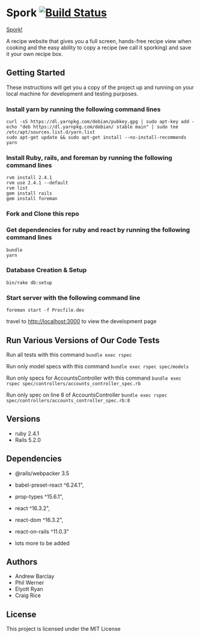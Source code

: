 # Spork [![Build Status](https://travis-ci.org/thelornenelson/zen-spork.svg?branch=master)](https://travis-ci.org/thelornenelson/zen-spork)

[Spork!](https://damp-cove-57304.herokuapp.com/)

A recipe website that gives you a full screen, hands-free recipe view when cooking and the easy ability to copy a recipe (we call it sporking) and save it your own recipe box.

## Getting Started
These instructions will get you a copy of the project up and running on your local machine for development and testing purposes.

### Install yarn by running the following command lines

```curl -sS https://dl.yarnpkg.com/debian/pubkey.gpg | sudo apt-key add -```  
```echo "deb https://dl.yarnpkg.com/debian/ stable main" | sudo tee /etc/apt/sources.list.d/yarn.list```  
```sudo apt-get update && sudo apt-get install --no-install-recommends yarn```  

### Install Ruby, rails, and foreman by running the following command lines

```rvm install 2.4.1 ```  
```rvm use 2.4.1 --default```  
```rvm list```  
```gem install rails```  
```gem install foreman```  

### Fork and Clone this repo

### Get dependencies for ruby and react by running the following command lines

```bundle```  
```yarn```  

### Database Creation & Setup

```bin/rake db:setup```  

### Start server with the following command line

```foreman start -f Procfile.dev```  

travel to [http://localhost:3000](http://localhost:3000) to view the development page

## Run Various Versions of Our Code Tests

Run all tests with this command
```bundle exec rspec```  

Run only model specs with this command
```bundle exec rspec spec/models```  

Run only specs for AccountsController with this command
```bundle exec rspec spec/controllers/accounts_controller_spec.rb```  

Run only spec on line 8 of AccountsController
```bundle exec rspec spec/controllers/accounts_controller_spec.rb:8```  


## Versions

* ruby 2.4.1
* Rails 5.2.0

## Dependencies

* @rails/webpacker   3.5
* babel-preset-react   ^6.24.1",
* prop-types   ^15.6.1",
* react   ^16.3.2",
* react-dom   ^16.3.2",
* react-on-rails   ^11.0.3"

* lots more to be added

## Authors

* Andrew Barclay
* Phil Werner
* Elyott Ryan
* Craig Rice

## License

This project is licensed under the MIT License
